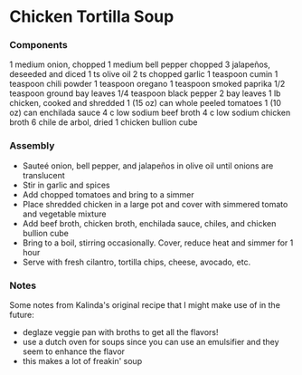 # Chicken Tortilla Soup

### Components

1 medium onion, chopped
1 medium bell pepper chopped
3 jalapeños, deseeded and diced
1 ts olive oil
2 ts chopped garlic
1 teaspoon cumin
1 teaspoon chili powder
1 teaspoon oregano
1 teaspoon smoked paprika
1/2 teaspoon ground bay leaves
1/4 teaspoon black pepper
2 bay leaves
1 lb chicken, cooked and shredded
1 (15 oz) can whole peeled tomatoes
1 (10 oz) can enchilada sauce
4 c low sodium beef broth
4 c low sodium chicken broth
6 chile de arbol, dried
1 chicken bullion cube

### Assembly
* Sauteé onion, bell pepper, and jalapeños in olive oil until onions are translucent
* Stir in garlic and spices
* Add chopped tomatoes and bring to a simmer
* Place shredded chicken in a large pot and cover with simmered tomato and vegetable mixture
* Add beef broth, chicken broth, enchilada sauce, chiles, and chicken bullion cube
* Bring to a boil, stirring occasionally. Cover, reduce heat and simmer for 1 hour
* Serve with fresh cilantro, tortilla chips, cheese, avocado, etc.

### Notes
Some notes from Kalinda's original recipe that I might make use of in the future:
* deglaze veggie pan with broths to get all the flavors!
* use a dutch oven for soups since you can use an emulsifier and they seem to enhance the flavor
* this makes a lot of freakin' soup
